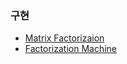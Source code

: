 ### 구현
* [Matrix Factorizaion](https://colab.research.google.com/drive/1UulIi7Boa4-BlBhP6oINdeoa0ILi2q2c?usp=sharing)
* [Factorization Machine](https://colab.research.google.com/drive/1SujMir3gmDflK47L7f9vQpCT-xrNMcY3?usp=sharing)